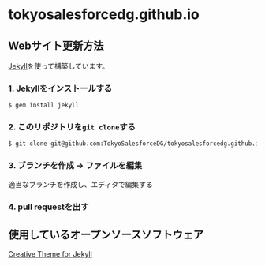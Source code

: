 # tokyosalesforcedg.github.io

## Webサイト更新方法

[Jekyll](https://jekyllrb.com/)を使って構築しています。

### 1. Jekyllをインストールする

```sh
$ gem install jekyll
```

### 2. このリポジトリを`git clone`する

```sh
$ git clone git@github.com:TokyoSalesforceDG/tokyosalesforcedg.github.io.git
```

### 3. ブランチを作成 → ファイルを編集

適当なブランチを作成し、エディタで編集する

### 4. pull requestを出す

## 使用しているオープンソースソフトウェア

[Creative Theme for Jekyll](https://github.com/volny/creative-theme-jekyll)

